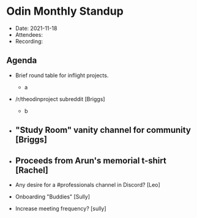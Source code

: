 # Odin Monthly Standup 

* Date: 2021-11-18
* Attendees: 
* Recording: 

## Agenda

- Brief round table for inflight projects.
    - a
- /r/theodinproject subreddit [Briggs]
    - b
- "Study Room" vanity channel for community [Briggs]
    -
- Proceeds from Arun's memorial t-shirt [Rachel]
    -
- Any desire for a #professionals channel in Discord? [Leo]

- Onboarding "Buddies" [Sully]

- Increase meeting frequency? [sully]
